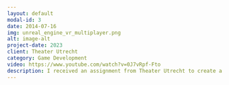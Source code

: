 ```yaml
---
layout: default
modal-id: 3
date: 2014-07-16
img: unreal_engine_vr_multiplayer.png
alt: image-alt
project-date: 2023
client: Theater Utrecht
category: Game Development
video: https://www.youtube.com/watch?v=0J7vRpf-Fto
description: I received an assignment from Theater Utrecht to create a VR experience exploring the distinction between humans and AI. In this experience, the player interacts with what they believe to be an AI entity. However, in reality, another person is roleplaying as the AI and interacting with them.
---
```

